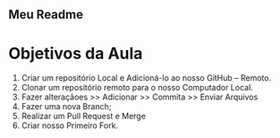 ## Meu Readme

# Objetivos da Aula

1.	Criar um repositório Local e Adicioná-lo ao nosso GitHub – Remoto.
2.	Clonar um repositório remoto para o nosso Computador Local.
3.	Fazer alteraçãoes  >> Adicionar >> Commita >> Enviar Arquivos
4.	Fazer uma nova Branch;
5.	Realizar um Pull Request e Merge
6.	Criar nosso Primeiro Fork.
